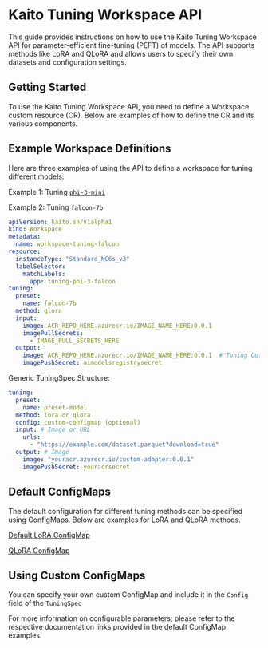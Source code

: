 # Kaito Tuning Workspace API

This guide provides instructions on how to use the Kaito Tuning Workspace 
API for parameter-efficient fine-tuning (PEFT) of models. The API supports 
methods like LoRA and QLoRA and allows users to specify their own datasets and 
configuration settings.

## Getting Started

To use the Kaito Tuning Workspace API, you need to define a Workspace custom resource (CR). 
Below are examples of how to define the CR and its various components.

## Example Workspace Definitions
Here are three examples of using the API to define a workspace for tuning different models:

Example 1: Tuning [`phi-3-mini`](../../examples/fine-tuning/kaito_workspace_tuning_phi_3.yaml)

Example 2: Tuning `falcon-7b`
```yaml
apiVersion: kaito.sh/v1alpha1
kind: Workspace
metadata:
  name: workspace-tuning-falcon
resource:
  instanceType: "Standard_NC6s_v3"
  labelSelector:
    matchLabels:
      app: tuning-phi-3-falcon
tuning:
  preset:
    name: falcon-7b
  method: qlora
  input:
    image: ACR_REPO_HERE.azurecr.io/IMAGE_NAME_HERE:0.0.1
    imagePullSecrets: 
      - IMAGE_PULL_SECRETS_HERE
  output:
    image: ACR_REPO_HERE.azurecr.io/IMAGE_NAME_HERE:0.0.1  # Tuning Output
    imagePushSecret: aimodelsregistrysecret

```
Generic TuningSpec Structure: 
```yaml
tuning:
  preset:
    name: preset-model
  method: lora or qlora
  config: custom-configmap (optional)
  input: # Image or URL
    urls:
      - "https://example.com/dataset.parquet?download=true"
  output: # Image
    image: "youracr.azurecr.io/custom-adapter:0.0.1"
    imagePushSecret: youracrsecret
```

## Default ConfigMaps
The default configuration for different tuning methods can be specified 
using ConfigMaps. Below are examples for LoRA and QLoRA methods.

[Default LoRA ConfigMap](../../charts/kaito/workspace/templates/lora-params.yaml)

[QLoRA ConfigMap](../../charts/kaito/workspace/templates/qlora-params.yaml)

## Using Custom ConfigMaps
You can specify your own custom ConfigMap and include it in the `Config` 
field of the `TuningSpec`

For more information on configurable parameters, please refer to the respective 
documentation links provided in the default ConfigMap examples.
